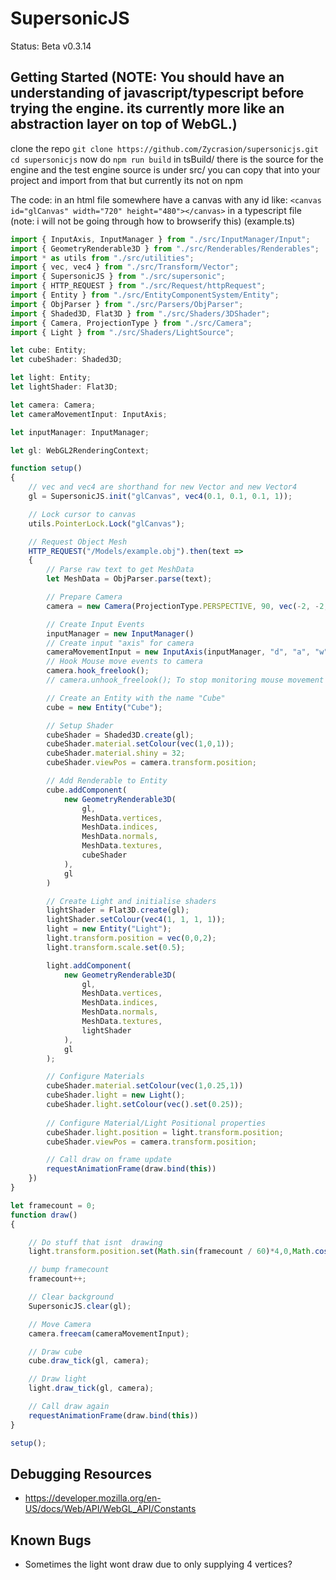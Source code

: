 # SupersonicJS
Status: Beta v0.3.14

## Getting Started (NOTE: You should have an understanding of javascript/typescript before trying the engine. its currently more like an abstraction layer on top of WebGL.)
clone the repo 
`git clone https://github.com/Zycrasion/supersonicjs.git`
`cd supersonicjs`
now do
`npm run build`
in tsBuild/ there is the source for the engine and the test
engine source is under src/
you can copy that into your project and import from that
but currently its not on npm

The code:
in an html file somewhere have a canvas with any id like:
`<canvas id="glCanvas" width="720" height="480"></canvas>`
in a typescript file (note: i will not be going through how to browserify this)
(example.ts)
```ts
import { InputAxis, InputManager } from "./src/InputManager/Input";
import { GeometryRenderable3D } from "./src/Renderables/Renderables";
import * as utils from "./src/utilities";
import { vec, vec4 } from "./src/Transform/Vector";
import { SupersonicJS } from "./src/supersonic";
import { HTTP_REQUEST } from "./src/Request/httpRequest";
import { Entity } from "./src/EntityComponentSystem/Entity";
import { ObjParser } from "./src/Parsers/ObjParser";
import { Shaded3D, Flat3D } from "./src/Shaders/3DShader";
import { Camera, ProjectionType } from "./src/Camera";
import { Light } from "./src/Shaders/LightSource";

let cube: Entity;
let cubeShader: Shaded3D;

let light: Entity;
let lightShader: Flat3D;

let camera: Camera;
let cameraMovementInput: InputAxis;

let inputManager: InputManager;

let gl: WebGL2RenderingContext;

function setup()
{
	// vec and vec4 are shorthand for new Vector and new Vector4
	gl = SupersonicJS.init("glCanvas", vec4(0.1, 0.1, 0.1, 1));

	// Lock cursor to canvas
	utils.PointerLock.Lock("glCanvas");

	// Request Object Mesh
	HTTP_REQUEST("/Models/example.obj").then(text =>
	{
		// Parse raw text to get MeshData
		let MeshData = ObjParser.parse(text);

		// Prepare Camera
		camera = new Camera(ProjectionType.PERSPECTIVE, 90, vec(-2, -2, -2));

		// Create Input Events
		inputManager = new InputManager()
		// Create input "axis" for camera
		cameraMovementInput = new InputAxis(inputManager, "d", "a", "w", "s");
		// Hook Mouse move events to camera
		camera.hook_freelook();
		// camera.unhook_freelook(); To stop monitoring mouse movement

		// Create an Entity with the name "Cube"
		cube = new Entity("Cube");

		// Setup Shader
		cubeShader = Shaded3D.create(gl);
		cubeShader.material.setColour(vec(1,0,1));
        cubeShader.material.shiny = 32;
		cubeShader.viewPos = camera.transform.position;

		// Add Renderable to Entity
		cube.addComponent(
			new GeometryRenderable3D(
				gl,
				MeshData.vertices,
				MeshData.indices,
				MeshData.normals,
				MeshData.textures,
				cubeShader
			),
			gl
		)

        // Create Light and initialise shaders
		lightShader = Flat3D.create(gl);
		lightShader.setColour(vec4(1, 1, 1, 1));
		light = new Entity("Light");
		light.transform.position = vec(0,0,2);
		light.transform.scale.set(0.5);

		light.addComponent(
			new GeometryRenderable3D(
				gl,
				MeshData.vertices,
				MeshData.indices,
				MeshData.normals,
				MeshData.textures,
				lightShader
			),
			gl
		);

        // Configure Materials
		cubeShader.material.setColour(vec(1,0.25,1))
		cubeShader.light = new Light();
		cubeShader.light.setColour(vec().set(0.25));
        
        // Configure Material/Light Positional properties
		cubeShader.light.position = light.transform.position;
		cubeShader.viewPos = camera.transform.position;

		// Call draw on frame update
		requestAnimationFrame(draw.bind(this))
	})
}

let framecount = 0;
function draw()
{

	// Do stuff that isnt  drawing
	light.transform.position.set(Math.sin(framecount / 60)*4,0,Math.cos(framecount / 60)*4);

    // bump framecount
	framecount++;

	// Clear background
	SupersonicJS.clear(gl);

	// Move Camera
	camera.freecam(cameraMovementInput);

	// Draw cube
	cube.draw_tick(gl, camera);

	// Draw light
	light.draw_tick(gl, camera);

	// Call draw again
	requestAnimationFrame(draw.bind(this))
}

setup();
```

## Debugging Resources
- https://developer.mozilla.org/en-US/docs/Web/API/WebGL_API/Constants

## Known Bugs
- Sometimes the light wont draw due to only supplying 4 vertices?